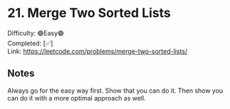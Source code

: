 # 21. Merge Two Sorted Lists

Difficulty: 🟢Easy🟢 \
Completed: [✅] \
Link: https://leetcode.com/problems/merge-two-sorted-lists/

## Notes

Always go for the easy way first. Show that you can do it. Then show you can do it with a more optimal approach as well.
